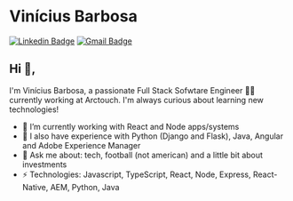 # Vinícius Barbosa
[![Linkedin Badge](https://img.shields.io/badge/-Linkedin-blue?style=flat-square&logo=Linkedin&logoColor=white&link=https://www.linkedin.com/in/vinicius-barbosa/)](https://www.linkedin.com/in/vinicius-barbosa/)
[![Gmail Badge](https://img.shields.io/badge/-Mail-c14438?style=flat-square&logo=Gmail&logoColor=white&link=mailto:alencarvi@gmail.com)](mailto:alencarvi@gmail.com)

## Hi 👋, 
I'm Vinícius Barbosa, a passionate Full Stack Sofwtare Engineer 👨‍💻  currently working at Arctouch. I'm always curious about learning new technologies!

- 🔭  I’m currently working with React and Node apps/systems
- 🌱  I also have experience with Python (Django and Flask), Java, Angular and Adobe Experience Manager
- 💬  Ask me about: tech, football (not american) and a little bit about investments
-  ⚡  Technologies: Javascript, TypeScript, React, Node, Express, React-Native, AEM, Python, Java
